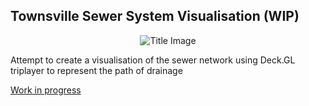 ## Townsville Sewer System Visualisation (WIP)

<p align="center">
  <img src="https://raw.githubusercontent.com/modelcreate/model-view/master/TownsvilleSewer.gif" alt="Title Image"/>
</p>


Attempt to create a visualisation of the sewer network using Deck.GL triplayer to represent the path of drainage

[Work in progress](http://modelcreate.github.io/townsville-sewer/)
